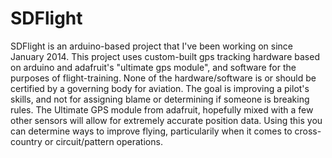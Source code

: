 SDFlight
========

SDFlight is an arduino-based project that I've been working on since January 2014. This project uses custom-built gps tracking hardware based on arduino and adafruit's "ultimate gps module", and software for the purposes of flight-training. None of the hardware/software is or should be certified by a governing body for aviation. The goal is improving a pilot's skills, and not for assigning blame or determining if someone is breaking rules.
The Ultimate GPS module from adafruit, hopefully mixed with a few other sensors will allow for extremely accurate position data. Using this you can determine ways to improve flying, particularily when it comes to cross-country or circuit/pattern operations.
